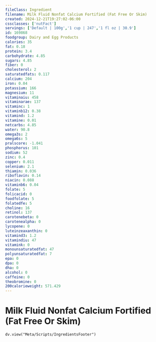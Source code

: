 ```yaml
---
fileClass: Ingredient
filename: Milk Fluid Nonfat Calcium Fortified (Fat Free Or Skim)
created: 2024-12-21T19:27:02-06:00
cssclasses: ['nutFact']
servings: ['Default | 100g','1 cup | 247','1 fl oz | 30.9']
id: 169868
foodgroup: Dairy and Egg Products
calories: 35
fat: 0.18
protein: 3.4
carbohydrate: 4.85
sugars: 4.85
fiber: 0
cholesterol: 2
saturatedfats: 0.117
calcium: 204
iron: 0.04
potassium: 166
magnesium: 11
vitaminaiu: 458
vitaminarae: 137
vitaminc: 1
vitaminb12: 0.38
vitamind: 1.2
vitamine: 0.01
netcarbs: 4.85
water: 90.8
omega3s: 2
omega6s: 5
pralscore: -1.041
phosphorus: 101
sodium: 52
zinc: 0.4
copper: 0.011
selenium: 2.1
thiamin: 0.036
riboflavin: 0.14
niacin: 0.088
vitaminb6: 0.04
folate: 5
folicacid: 0
foodfolate: 5
folatedfe: 5
choline: 16
retinol: 137
carotenebeta: 0
carotenealpha: 0
lycopene: 0
luteinzeaxanthin: 0
vitamind3: 1.2
vitamindiu: 47
vitamink: 0
monounsaturatedfat: 47
polyunsaturatedfat: 7
epa: 0
dpa: 0
dha: 0
alcohol: 0
caffeine: 0
theobromine: 0
200calorieweight: 571.429
---
```


# Milk Fluid Nonfat Calcium Fortified (Fat Free Or Skim)

```dataviewjs
dv.view("Meta/Scripts/IngredientsFooter")
```